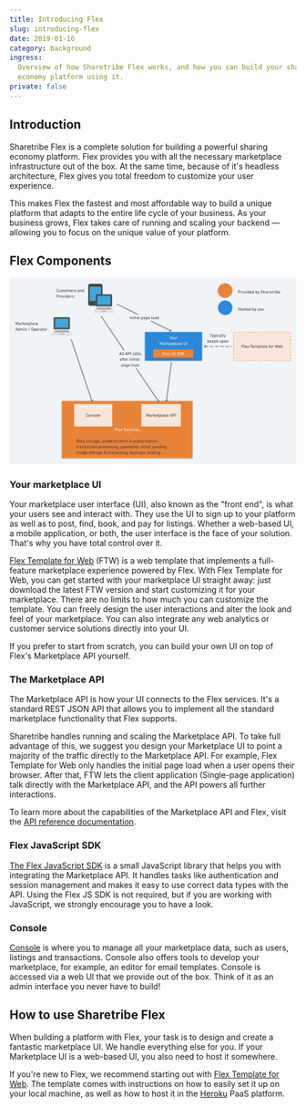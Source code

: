 ```yaml
---
title: Introducing Flex
slug: introducing-flex
date: 2019-01-16
category: background
ingress:
  Overview of how Sharetribe Flex works, and how you can build your sharing
  economy platform using it.
private: false
---
```


## Introduction

Sharetribe Flex is a complete solution for building a powerful sharing economy
platform. Flex provides you with all the necessary marketplace infrastructure
out of the box. At the same time, because of it's headless architecture, Flex
gives you total freedom to customize your user experience.

This makes Flex the fastest and most affordable way to build a unique platform
that adapts to the entire life cycle of your business. As your business grows,
Flex takes care of running and scaling your backend — allowing you to focus on
the unique value of your platform.

## Flex Components

![Flex customer architecture](./flex-customer-architecture.png)

### Your marketplace UI

Your marketplace user interface (UI), also known as the "front end", is what
your users see and interact with. They use the UI to sign up to your platform as
well as to post, find, book, and pay for listings. Whether a web-based UI, a
mobile application, or both, the user interface is the face of your solution.
That's why you have total control over it.

[Flex Template for Web](/references/ftw/) (FTW) is a web template that
implements a full-feature marketplace experience powered by Flex. With Flex
Template for Web, you can get started with your marketplace UI straight away:
just download the latest FTW version and start customizing it for your
marketplace. There are no limits to how much you can customize the template. You
can freely design the user interactions and alter the look and feel of your
marketplace. You can also integrate any web analytics or customer service
solutions directly into your UI.

If you prefer to start from scratch, you can build your own UI on top of Flex's
Marketplace API yourself.

### The Marketplace API

The Marketplace API is how your UI connects to the Flex services. It's a
standard REST JSON API that allows you to implement all the standard marketplace
functionality that Flex supports.

Sharetribe handles running and scaling the Marketplace API. To take full
advantage of this, we suggest you design your Marketplace UI to point a majority
of the traffic directly to the Marketplace API. For example, Flex Template for
Web only handles the initial page load when a user opens their browser. After
that, FTW lets the client application (Single-page application) talk directly
with the Marketplace API, and the API powers all further interactions.

To learn more about the capabilities of the Marketplace API and Flex, visit the
[API reference documentation](/references/api/).

### Flex JavaScript SDK

[The Flex JavaScript SDK](/references/js-sdk/) is a small JavaScript library
that helps you with integrating the Marketplace API. It handles tasks like
authentication and session management and makes it easy to use correct data
types with the API. Using the Flex JS SDK is not required, but if you are
working with JavaScript, we strongly encourage you to have a look.

### Console

[Console](https://flex-console.sharetribe.com/) is where you to manage all your
marketplace data, such as users, listings and transactions. Console also offers
tools to develop your marketplace, for example, an editor for email templates.
Console is accessed via a web UI that we provide out of the box. Think of it as
an admin interface you never have to build!

## How to use Sharetribe Flex

When building a platform with Flex, your task is to design and create a
fantastic marketplace UI. We handle everything else for you. If your Marketplace
UI is a web-based UI, you also need to host it somewhere.

If you're new to Flex, we recommend starting out with
[Flex Template for Web](/references/ftw/). The template comes with instructions
on how to easily set it up on your local machine, as well as how to host it in
the [Heroku](https://heroku.com/) PaaS platform.
